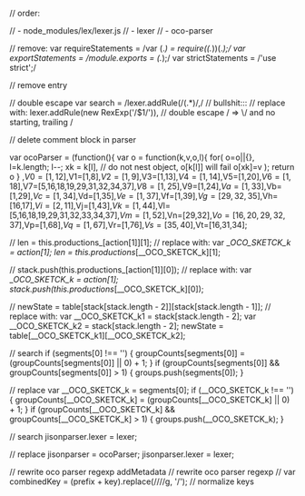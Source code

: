 // order:

// - node_modules/lex/lexer.js
// - lexer
// - oco-parser


// remove:
var requireStatements = /var (.*) = require\((.*)\)(.*);/
var exportStatements = /module\.exports = (.*);/
var strictStatements = /'use strict';/

// remove entry

// double escape 
var search = /lexer\.addRule\(\/(.*)\/\,/
// bullshit:::
// replace with: lexer.addRule(new RexExp('/$1/')),
// double escape / => \\/ and no starting, trailing /

// delete comment block in parser




var ocoParser = (function(){
var o = function(k,v,o,l){
  for(
      o=o||{}, l=k.length;
      l--;
      xk = k[l], // do not nest object, o[k[l]] will fail
      o[xk]=v
      );
    return o
  }
  ,$V0=[1,12],$V1=[1,8],$V2=[1,9],$V3=[1,13],$V4=[1,14],$V5=[1,20],$V6=[1,18],$V7=[5,16,18,19,29,31,32,34,37],$V8=[1,25],$V9=[1,24],$Va=[1,33],$Vb=[1,29],$Vc=[1,34],$Vd=[1,35],$Ve=[1,37],$Vf=[1,39],$Vg=[29,32,35],$Vh=[16,17],$Vi=[2,11],$Vj=[1,43],$Vk=[1,44],$Vl=[5,16,18,19,29,31,32,33,34,37],$Vm=[1,52],$Vn=[29,32],$Vo=[16,20,29,32,37],$Vp=[1,68],$Vq=[1,67],$Vr=[1,76],$Vs=[35,40],$Vt=[16,31,34];



// len = this.productions_[action[1]][1];
// replace with: var __OCO_SKETCK_k = action[1]; len = this.productions_[__OCO_SKETCK_k][1];


// stack.push(this.productions_[action[1]][0]);
// replace with: var __OCO_SKETCK_k = action[1]; stack.push(this.productions_[__OCO_SKETCK_k][0]);

// newState = table[stack[stack.length - 2]][stack[stack.length - 1]];
// replace with: var __OCO_SKETCK_k1 = stack[stack.length - 2]; var __OCO_SKETCK_k2 = stack[stack.length - 2]; newState = table[__OCO_SKETCK_k1][__OCO_SKETCK_k2];

// search
if (segments[0] !== '') {
  groupCounts[segments[0]] = (groupCounts[segments[0]] || 0) + 1;
}
if (groupCounts[segments[0]] && groupCounts[segments[0]] > 1) {
  groups.push(segments[0]);
}

// replace
var __OCO_SKETCK_k = segments[0];
if (__OCO_SKETCK_k !== '') {
  groupCounts[__OCO_SKETCK_k] = (groupCounts[__OCO_SKETCK_k] || 0) + 1;
}
if (groupCounts[__OCO_SKETCK_k] && groupCounts[__OCO_SKETCK_k] > 1) {
  groups.push(__OCO_SKETCK_k);
}

// search
jisonparser.lexer = lexer;

// replace
jisonparser = ocoParser;
jisonparser.lexer = lexer;


// rewrite oco parser regexp addMetadata
// rewrite oco parser regexp
// var combinedKey = (prefix + key).replace(/\/\//g, '/'); // normalize keys